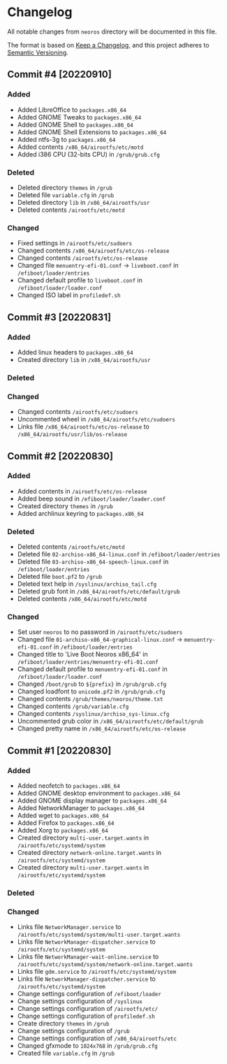 # Changelog
All notable changes from `neoros` directory will be documented in this file.

The format is based on [Keep a Changelog](https://keepachangelog.com/en/1.0.0/),
and this project adheres to [Semantic Versioning](https://semver.org/spec/v2.0.0.html).

## Commit #4 [20220910]
### Added
- Added LibreOffice to `packages.x86_64`
- Added GNOME Tweaks to `packages.x86_64`
- Added GNOME Shell to `packages.x86_64`
- Added GNOME Shell Extensions to `packages.x86_64`
- Added ntfs-3g to `packages.x86_64`
- Added contents `/x86_64/airootfs/etc/motd`
- Added i386 CPU (32-bits CPU) in `/grub/grub.cfg`
### Deleted
- Deleted directory `themes` in `/grub`
- Deleted file `variable.cfg` in `/grub`
- Deleted directory `lib` in `/x86_64/airootfs/usr`
- Deleted contents `/airootfs/etc/motd`
### Changed
- Fixed settings in `/airootfs/etc/sudoers`
- Changed contents `/x86_64/airootfs/etc/os-release`
- Changed contents `/airootfs/etc/os-release`
- Changed file `menuentry-efi-01.conf` -> `liveboot.conf` in `/efiboot/loader/entries`
- Changed default profile to `liveboot.conf` in `/efiboot/loader/loader.conf`
- Changed ISO label in `profiledef.sh`

## Commit #3 [20220831]
### Added
- Added linux headers to `packages.x86_64`
- Created directory `lib` in `/x86_64/airootfs/usr`
### Deleted
### Changed
- Changed contents `/airootfs/etc/sudoers`
- Uncommented wheel in `/x86_64/airootfs/etc/sudoers`
- Links file `/x86_64/airootfs/etc/os-release` to `/x86_64/airootfs/usr/lib/os-release`

## Commit #2 [20220830]
### Added
- Added contents in `/airootfs/etc/os-release`
- Added beep sound in `/efiboot/loader/loader.conf`
- Created directory `themes` in `/grub`
- Added archlinux keyring to `packages.x86_64`
### Deleted
- Deleted contents `/airootfs/etc/motd`
- Deleted file `02-archiso-x86_64-linux.conf` in `/efiboot/loader/entries`
- Deleted file `03-archiso-x86_64-speech-linux.conf` in `/efiboot/loader/entries`
- Deleted file `boot.pf2` to `/grub`
- Deleted text help in `/syslinux/archiso_tail.cfg`
- Deleted grub font in `/x86_64/airootfs/etc/default/grub`
- Deleted contents `/x86_64/airootfs/etc/motd`
### Changed
- Set user `neoros` to no password in `/airootfs/etc/sudoers`
- Changed file `01-archiso-x86_64-graphical-linux.conf` -> `menuentry-efi-01.conf` in `/efiboot/loader/entries`
- Changed title to 'Live Boot Neoros x86_64' in `/efiboot/loader/entries/menuentry-efi-01.conf`
- Changed default profile to `menuentry-efi-01.conf` in `/efiboot/loader/loader.conf`
- Changed `/boot/grub` to `${prefix}` in `/grub/grub.cfg`
- Changed loadfont to `unicode.pf2` in `/grub/grub.cfg`
- Changed contents `/grub/themes/neoros/theme.txt`
- Changed contents `/grub/variable.cfg`
- Changed contents `/syslinux/archiso_sys-linux.cfg`
- Uncommented grub color in `/x86_64/airootfs/etc/default/grub`
- Changed pretty name in `/x86_64/airootfs/etc/os-release`

## Commit #1 [20220830]
### Added
- Added neofetch to `packages.x86_64`
- Added GNOME desktop environment to `packages.x86_64`
- Added GNOME display manager to `packages.x86_64`
- Added NetworkManager to `packages.x86_64`
- Added wget to `packages.x86_64`
- Added Firefox to `packages.x86_64`
- Added Xorg to `packages.x86_64`
- Created directory `multi-user.target.wants` in `/airootfs/etc/systemd/system`
- Created directory `network-online.target.wants` in `/airootfs/etc/systemd/system`
- Created directory `multi-user.target.wants` in `/airootfs/etc/systemd/system`
### Deleted
### Changed
- Links file `NetworkManager.service` to `/airootfs/etc/systemd/system/multi-user.target.wants`
- Links file `NetworkManager-dispatcher.service` to `/airootfs/etc/systemd/system`
- Links file `NetworkManager-wait-online.service` to `/airootfs/etc/systemd/system/network-online.target.wants`
- Links file `gdm.service` to `/airootfs/etc/systemd/system`
- Links file `NetworkManager-dispatcher.service` to `/airootfs/etc/systemd/system`
- Change settings configuration of `/efiboot/loader`
- Change settings configuration of `/syslinux`
- Change settings configuration of `/airootfs/etc/`
- Change settings configuration of `profiledef.sh`
- Create directory `themes` in `/grub`
- Change settings configuration of `/grub`
- Change settings configuration of `/x86_64/airootfs/etc`
- Changed gfxmode to `1024x768` in `/grub/grub.cfg`
- Created file `variable.cfg` in `/grub`
